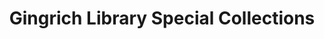 ---
layout: repo
title: "Gingrich Library Special Collections"
id: 15106
permalink: repos/15106/
---